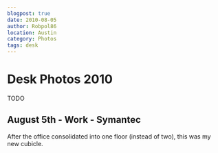 ```yaml
---
blogpost: true
date: 2010-08-05
author: Robpol86
location: Austin
category: Photos
tags: desk
---
```


# Desk Photos 2010

TODO

## August 5th - Work - Symantec

After the office consolidated into one floor (instead of two), this was my new cubicle.

```{imgur-image} 2P8A8
```
